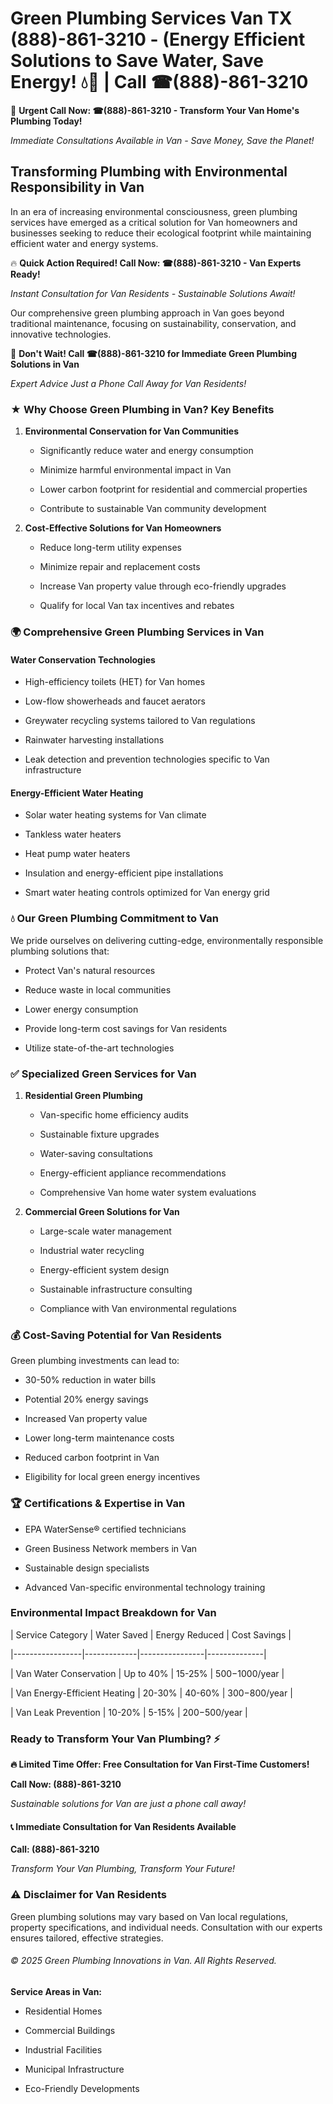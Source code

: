 # Green Plumbing Services Van TX (888)-861-3210 - (Energy Efficient Solutions to Save Water, Save Energy! 💧🌿 | Call ☎(888)-861-3210

🚨 **Urgent Call Now: ☎(888)-861-3210 - Transform Your Van Home's Plumbing Today!**
*Immediate Consultations Available in Van - Save Money, Save the Planet!*

## Transforming Plumbing with Environmental Responsibility in Van

In an era of increasing environmental consciousness, green plumbing services have emerged as a critical solution for Van homeowners and businesses seeking to reduce their ecological footprint while maintaining efficient water and energy systems. 

🔥 **Quick Action Required! Call Now: ☎(888)-861-3210 - Van Experts Ready!**
*Instant Consultation for Van Residents - Sustainable Solutions Await!*

Our comprehensive green plumbing approach in Van goes beyond traditional maintenance, focusing on sustainability, conservation, and innovative technologies.

🚨 **Don't Wait! Call ☎(888)-861-3210 for Immediate Green Plumbing Solutions in Van**
*Expert Advice Just a Phone Call Away for Van Residents!*

### ★ Why Choose Green Plumbing in Van? Key Benefits

1. **Environmental Conservation for Van Communities** 
   - Significantly reduce water and energy consumption
   - Minimize harmful environmental impact in Van
   - Lower carbon footprint for residential and commercial properties
   - Contribute to sustainable Van community development

2. **Cost-Effective Solutions for Van Homeowners** 
   - Reduce long-term utility expenses
   - Minimize repair and replacement costs
   - Increase Van property value through eco-friendly upgrades
   - Qualify for local Van tax incentives and rebates

### 🌍 Comprehensive Green Plumbing Services in Van

#### Water Conservation Technologies
- High-efficiency toilets (HET) for Van homes
- Low-flow showerheads and faucet aerators
- Greywater recycling systems tailored to Van regulations
- Rainwater harvesting installations
- Leak detection and prevention technologies specific to Van infrastructure

#### Energy-Efficient Water Heating
- Solar water heating systems for Van climate
- Tankless water heaters
- Heat pump water heaters
- Insulation and energy-efficient pipe installations
- Smart water heating controls optimized for Van energy grid

### 💧 Our Green Plumbing Commitment to Van

We pride ourselves on delivering cutting-edge, environmentally responsible plumbing solutions that:
- Protect Van's natural resources
- Reduce waste in local communities
- Lower energy consumption
- Provide long-term cost savings for Van residents
- Utilize state-of-the-art technologies

### ✅ Specialized Green Services for Van

1. **Residential Green Plumbing**
   - Van-specific home efficiency audits
   - Sustainable fixture upgrades
   - Water-saving consultations
   - Energy-efficient appliance recommendations
   - Comprehensive Van home water system evaluations

2. **Commercial Green Solutions for Van**
   - Large-scale water management
   - Industrial water recycling
   - Energy-efficient system design
   - Sustainable infrastructure consulting
   - Compliance with Van environmental regulations

### 💰 Cost-Saving Potential for Van Residents

Green plumbing investments can lead to:
- 30-50% reduction in water bills
- Potential 20% energy savings
- Increased Van property value
- Lower long-term maintenance costs
- Reduced carbon footprint in Van
- Eligibility for local green energy incentives

### 🏆 Certifications & Expertise in Van

- EPA WaterSense® certified technicians
- Green Business Network members in Van
- Sustainable design specialists
- Advanced Van-specific environmental technology training

### Environmental Impact Breakdown for Van

| Service Category | Water Saved | Energy Reduced | Cost Savings |
|-----------------|-------------|----------------|--------------|
| Van Water Conservation | Up to 40% | 15-25% | $500-$1000/year |
| Van Energy-Efficient Heating | 20-30% | 40-60% | $300-$800/year |
| Van Leak Prevention | 10-20% | 5-15% | $200-$500/year |

### Ready to Transform Your Van Plumbing? ⚡

**🔥 Limited Time Offer: Free Consultation for Van First-Time Customers!**

**Call Now: (888)-861-3210**
*Sustainable solutions for Van are just a phone call away!*

#### 📞 Immediate Consultation for Van Residents Available

**Call: (888)-861-3210**
*Transform Your Van Plumbing, Transform Your Future!*

### ⚠️ Disclaimer for Van Residents

Green plumbing solutions may vary based on Van local regulations, property specifications, and individual needs. Consultation with our experts ensures tailored, effective strategies.

###### © 2025 Green Plumbing Innovations in Van. All Rights Reserved.

**Service Areas in Van:** 
- Residential Homes
- Commercial Buildings
- Industrial Facilities
- Municipal Infrastructure
- Eco-Friendly Developments
